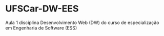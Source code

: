 # UFSCar-DW-EES
Aula 1 disciplina Desenvolvimento Web (DW) do curso de especialização em Engenharia de Software (ESS)

